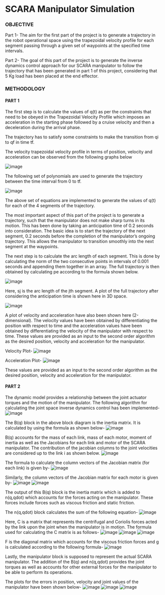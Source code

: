 # SCARA Manipulator Simulation

### OBJECTIVE
Part 1- The aim for the first part of the project is to generate a trajectory in the robot operational space using the trapezoidal velocity profile for each segment passing through a given set of waypoints at the specified time intervals.

Part 2- The goal of this part of the project is to generate the inverse dynamics control approach for our SCARA manipulator to follow the trajectory that has been generated in part 1 of this project, considering that 5 Kg load has been placed at the end effector. 

### METHODOLOGY 
#### PART 1

The first step is to calculate the values of q(t) as per the constraints that need to be obeyed in the Trapezoidal Velocity Profile which imposes an acceleration in the starting phase followed by a cruise velocity and then a deceleration during the arrival phase.

The trajectory has to satisfy some constraints to make the transition from qi to qf in time tf.

The velocity trapezoidal velocity profile in terms of position, velocity and acceleration can be observed from the following graphs below

![image](https://user-images.githubusercontent.com/108690286/222031746-2b6f0e84-3eed-4323-a1db-1ba8f9018326.png)

The following set of polynomials are used to generate the trajectory between the time interval from 0 to tf.

![image](https://user-images.githubusercontent.com/108690286/222031818-3b75f98e-d194-4838-a0df-38b24db39988.png)

The above set of equations are implemented to generate the values of q(t) for each of the 4 segments of the trajectory. 

The most important aspect of this part of the project is to generate a trajectory, such that the manipulator does not make sharp turns in its motion. This has been done by taking an anticipation time of 0.2 seconds into consideration. The basic idea is to start the trajectory of the next segment, 0.2 seconds before the completion of the manipulator’s ongoing trajectory. This allows the manipulator to transition smoothly into the next segment at the waypoints.

The next step is to calculate the arc length of each segment. This is done by calculating the norm of the two consecutive points in intervals of 0.001 seconds and appending them together in an array.  The full trajectory is then obtained by calculating pe according to the formula shown below.

![image](https://user-images.githubusercontent.com/108690286/222031969-b076b530-733e-4d90-b6f8-1c5030bf7bf3.png)

Here, sj is the arc length of the jth segment. A plot of the full trajectory after considering the anticipation time is shown here in 3D space.

![image](https://user-images.githubusercontent.com/108690286/222032005-ed276e7e-162a-4609-8bbd-0a051a20288b.png)

A plot of velocity and acceleration have also been shown here (2-dimensional). The velocity values have been obtained by differentiating the position with respect to time and the acceleration values have been obtained by differentiating the velocity of the manipulator with respect to time. These values are provided as an input to the second order algorithm as the desired position, velocity and acceleration for the manipulator.

Velocity Plot-
![image](https://user-images.githubusercontent.com/108690286/222032168-c8919c8d-f88b-497c-a493-f2b86e9f04a5.png)

Acceleration Plot-
![image](https://user-images.githubusercontent.com/108690286/222032332-c4f0390c-1ecd-496d-99d5-c80c54a1c726.png)

These values are provided as an input to the second order algorithm as the desired position, velocity and acceleration for the manipulator.

#### PART 2

The dynamic model provides a relationship between the joint actuator torques and the motion of the manipulator. The following algorithm for calculating the joint space inverse dynamics control has been implemented-
![image](https://user-images.githubusercontent.com/108690286/222032614-a856ef2d-e8cc-4f2b-aa61-c9187d5c50c2.png)

The B(q) block in the above block diagram is the inertia matrix. It is calculated by using the formula as shown below- 
![image](https://user-images.githubusercontent.com/108690286/222032670-913f6b98-fef4-465e-8dbc-8d47c82e52c3.png)

B(q) accounts for the mass of each link, mass of each motor, moment of inertia as well as the Jacobians for each link and motor of the SCARA manipulator. The contribution of the jacobian columns to the joint velocities are considered up to the link i as shown below.
![image](https://user-images.githubusercontent.com/108690286/222032724-59e67a51-f3e7-43e1-b8b1-babfe4306381.png)

The formula to calculate the column vectors of the Jacobian matrix (for each link) is given by-
![image](https://user-images.githubusercontent.com/108690286/222032795-55dbd410-4b7e-4cc9-9003-294107ae2baa.png)

Similarly, the column vectors of the Jacobian matrix for each motor is given by-
![image](https://user-images.githubusercontent.com/108690286/222032840-2ceff180-2da0-4882-9d55-98a0847ead82.png)
![image](https://user-images.githubusercontent.com/108690286/222032867-c848b3d9-8bab-414a-a2bc-3e1e032004ae.png)

The output of this B(q) block is the inertia matrix which is added to n(q,qdot) which accounts for the forces acting on the manipulator. These forces include forces such as viscous friction and static friction. 

The n(q,qdot) block calculates the sum of the following equation-
![image](https://user-images.githubusercontent.com/108690286/222033201-21aaba3f-3d52-4f71-9300-d6cd2a3469e6.png)

Here, C is a matrix that represents the centrifugal and Coriolis forces acted by the link upon the joint when the manipulator is in motion. The formula used for calculating the C matrix is as follows-
![image](https://user-images.githubusercontent.com/108690286/222033262-88eb4c9e-9045-4628-b6e3-a7b67c7780b2.png)
![image](https://user-images.githubusercontent.com/108690286/222033287-b0788d91-9f0a-4613-91f9-38ea5a794e55.png)
![image](https://user-images.githubusercontent.com/108690286/222033322-0d6c167b-7adf-4351-8351-4b4ed05c3715.png)

F is the diagonal matrix which accounts for the viscous friction forces and g is calculated according to the following formula-
![image](https://user-images.githubusercontent.com/108690286/222033374-ead7946b-0abe-4394-a53d-29fa73a7c59a.png)

Lastly, the manipulator block is supposed to represent the actual SCARA manipulator. The addition of the B(q) and n(q,qdot) provides the joint torques as well as accounts for other external forces  for the manipulator to be able to perform its operations.

The plots for the errors in position, velocity and joint values of the manipulator have been shown below-
![image](https://user-images.githubusercontent.com/108690286/222033413-f32ec975-e071-4a77-b315-bd10552ee914.png)
![image](https://user-images.githubusercontent.com/108690286/222033438-18c6d355-221b-4416-a946-10b0b1bd324f.png)
![image](https://user-images.githubusercontent.com/108690286/222033458-32cb72bc-55ca-447e-a300-70676d97c3d0.png)











